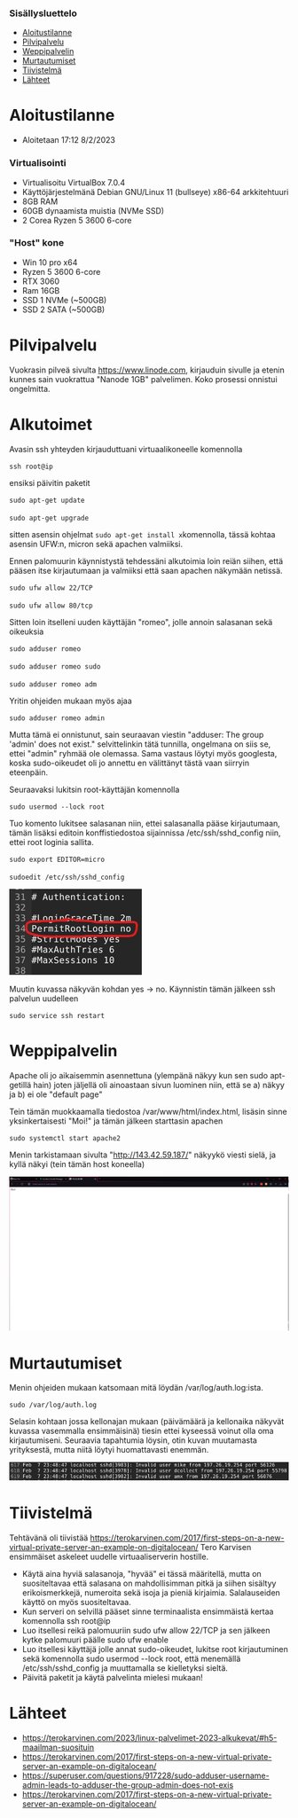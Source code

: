 ### Sisällysluettelo
- [Aloitustilanne](#Aloitustilanne) 
- [Pilvipalvelu](#pilvipalvelu)
- [Weppipalvelin](#weppipalvelin)
- [Murtautumiset](#Murtautumiset)
- [Tiivistelmä](#Tiivistelmä)
- [Lähteet](#lähteet)




# Aloitustilanne

- Aloitetaan 17:12 8/2/2023

### Virtualisointi
- Virtualisoitu VirtualBox 7.0.4
- Käyttöjärjestelmänä Debian GNU/Linux 11 (bullseye) x86-64 arkkitehtuuri 
- 8GB RAM
- 60GB dynaamista muistia (NVMe SSD)
- 2 Corea Ryzen 5 3600 6-core

### "Host" kone
- Win 10 pro x64
- Ryzen 5 3600 6-core
- RTX 3060
- Ram 16GB
- SSD 1 NVMe (~500GB)
- SSD 2 SATA (~500GB)


# Pilvipalvelu

Vuokrasin pilveä sivulta https://www.linode.com, kirjauduin sivulle ja etenin kunnes sain vuokrattua "Nanode 1GB" palvelimen. Koko prosessi onnistui ongelmitta.


# Alkutoimet

Avasin ssh yhteyden kirjauduttuani virtuaalikoneelle komennolla

    ssh root@ip

ensiksi päivitin paketit

    sudo apt-get update
    
    sudo apt-get upgrade
    
sitten asensin ohjelmat ```sudo apt-get install x```komennolla, tässä kohtaa asensin UFW:n, micron sekä apachen valmiiksi.

Ennen palomuurin käynnistystä tehdessäni alkutoimia loin reiän siihen, että pääsen itse kirjautumaan ja valmiiksi että saan apachen näkymään netissä.

    sudo ufw allow 22/TCP
    
    sudo ufw allow 80/tcp 
    
Sitten loin itselleni uuden käyttäjän "romeo", jolle annoin salasanan sekä oikeuksia

    sudo adduser romeo 
    
    sudo adduser romeo sudo
    
    sudo adduser romeo adm
    
Yritin ohjeiden mukaan myös ajaa

    sudo adduser romeo admin
    
Mutta tämä ei onnistunut, sain seuraavan viestin "adduser: The group 'admin' does not exist." selvittelinkin tätä tunnilla, ongelmana on siis se, ettei "admin" ryhmää
ole olemassa. Sama vastaus löytyi myös googlesta, koska sudo-oikeudet oli jo annettu en välittänyt tästä vaan siirryin eteenpäin.


Seuraavaksi lukitsin root-käyttäjän komennolla

    sudo usermod --lock root

Tuo komento lukitsee salasanan niin, ettei salasanalla pääse kirjautumaan, tämän lisäksi editoin konffistiedostoa sijainnissa /etc/ssh/sshd_config niin, ettei 
root loginia sallita.

    sudo export EDITOR=micro
    
    sudoedit /etc/ssh/sshd_config

![add file: upload](V4Kuvat1/v4t1k1.jpg)

Muutin kuvassa näkyvän kohdan yes -> no. 
Käynnistin tämän jälkeen ssh palvelun uudelleen

    sudo service ssh restart
    


# Weppipalvelin

Apache oli jo aikaisemmin asennettuna (ylempänä näkyy kun sen sudo apt-getillä hain) joten jäljellä oli ainoastaan sivun luominen niin, että se a) näkyy ja 
b) ei ole "default page"

Tein tämän muokkaamalla tiedostoa /var/www/html/index.html, lisäsin sinne yksinkertaisesti "Moi!" ja tämän jälkeen starttasin apachen
 
    sudo systemctl start apache2
    
Menin tarkistamaan sivulta "http://143.42.59.187/" näkyykö viesti sielä, ja kyllä näkyi (tein tämän host koneella)

![add file: upload](V4Kuvat1/v4t1k2.jpg)




# Murtautumiset


Menin ohjeiden mukaan katsomaan mitä löydän /var/log/auth.log:ista.

    sudo /var/log/auth.log

Selasin kohtaan jossa kellonajan mukaan (päivämäärä ja kellonaika näkyvät kuvassa vasemmalla ensimmäisinä) tiesin ettei kyseessä voinut olla oma kirjautumiseni.
Seuraavia tapahtumia löysin, otin kuvan muutamasta yrityksestä, mutta niitä löytyi huomattavasti enemmän.

![add file: upload](V4Kuvat1/v4t1k3.jpg)
    

# Tiivistelmä

Tehtävänä oli tiivistää https://terokarvinen.com/2017/first-steps-on-a-new-virtual-private-server-an-example-on-digitalocean/ Tero Karvisen ensimmäiset askeleet uudelle
virtuaaliserverin hostille.

- Käytä aina hyviä salasanoja, "hyvää" ei tässä määritellä, mutta on suositeltavaa että salasana on mahdollisimman pitkä ja siihen sisältyy erikoismerkkejä, numeroita
sekä isoja ja pieniä kirjaimia. Salalauseiden käyttö on myös suositeltavaa.
- Kun serveri on selvillä pääset sinne terminaalista ensimmäistä kertaa komennolla ssh root@ip
- Luo itsellesi reikä palomuuriin sudo ufw allow 22/TCP ja sen jälkeen kytke palomuuri päälle sudo ufw enable
- Luo itsellesi käyttäjä jolle annat sudo-oikeudet, lukitse root kirjautuminen sekä komennolla sudo usermod --lock root, että menemällä /etc/ssh/sshd_config ja 
muuttamalla se kielletyksi sieltä.
- Päivitä paketit ja käytä palvelinta mielesi mukaan!



# Lähteet
- https://terokarvinen.com/2023/linux-palvelimet-2023-alkukevat/#h5-maailman-suosituin
- https://terokarvinen.com/2017/first-steps-on-a-new-virtual-private-server-an-example-on-digitalocean/
- https://superuser.com/questions/917228/sudo-adduser-username-admin-leads-to-adduser-the-group-admin-does-not-exis
- https://terokarvinen.com/2017/first-steps-on-a-new-virtual-private-server-an-example-on-digitalocean/
